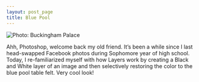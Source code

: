 ```yaml
---
layout: post_page
title: Blue Pool
---
```



<img alt="Photo: Buckingham Palace" src="http://nmlin.org/Images/2015.05.12/BluePool.jpg" style="max-width:630px;">

Ahh, Photoshop, welcome back my old friend. It’s been a while since I last head-swapped Facebook photos during Sophomore year of high school. Today, I re-familiarized myself with how Layers work by creating a Black and White layer of an image and then selectively restoring the color to the blue pool table felt. Very cool look!

